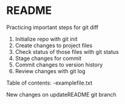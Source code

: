 # README #
Practicing important steps for git diff
1. Initialize repo with git init
2. Create changes to project files
3. Check status of those files with git status
4. Stage changes for commit
5. Commit changes to version history
6. Review changes with git log

Table of contents:
-examplefile.txt

New changes on updateREADME git branch
